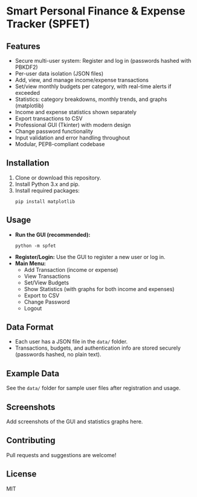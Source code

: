
# Smart Personal Finance & Expense Tracker (SPFET)

## Features
- Secure multi-user system: Register and log in (passwords hashed with PBKDF2)
- Per-user data isolation (JSON files)
- Add, view, and manage income/expense transactions
- Set/view monthly budgets per category, with real-time alerts if exceeded
- Statistics: category breakdowns, monthly trends, and graphs (matplotlib)
- Income and expense statistics shown separately
- Export transactions to CSV
- Professional GUI (Tkinter) with modern design
- Change password functionality
- Input validation and error handling throughout
- Modular, PEP8-compliant codebase

## Installation
1. Clone or download this repository.
2. Install Python 3.x and pip.
3. Install required packages:
   ```
   pip install matplotlib
   ```

## Usage
- **Run the GUI (recommended):**
  ```
  python -m spfet
  ```
- **Register/Login:**
  Use the GUI to register a new user or log in.
- **Main Menu:**
  - Add Transaction (income or expense)
  - View Transactions
  - Set/View Budgets
  - Show Statistics (with graphs for both income and expenses)
  - Export to CSV
  - Change Password
  - Logout

## Data Format
- Each user has a JSON file in the `data/` folder.
- Transactions, budgets, and authentication info are stored securely (passwords hashed, no plain text).

## Example Data
See the `data/` folder for sample user files after registration and usage.

## Screenshots
Add screenshots of the GUI and statistics graphs here.

## Contributing
Pull requests and suggestions are welcome!

## License
MIT
